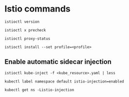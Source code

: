 # Istio commands

```
istioctl version
```

```
istioctl x precheck
```

```
istioctl proxy-status
```

```
istioctl install --set profile=<profile>
```

## Enable automatic sidecar injection

```
istioctl kube-inject -f <kube_resource>.yaml | less
```

```
kubectl label namespace default istio-injection=enabled
```

```
kubectl get ns -Listio-injection
```
